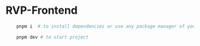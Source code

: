 # RVP-Frontend

```bash
    pnpm i  # to install dependencies or use any package manager of your choice

    pnpm dev # to start project
```
